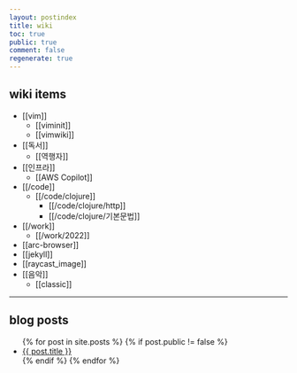 ```yaml
---
layout: postindex
title: wiki
toc: true
public: true
comment: false
regenerate: true
---
```


## wiki items

- [[vim]]
  - [[viminit]]
  - [[vimwiki]]
- [[독서]]
  - [[역행자]]
- [[인프라]]
  - [[AWS Copilot]]
- [[/code]]
  - [[/code/clojure]]
    - [[/code/clojure/http]]
    - [[/code/clojure/기본문법]]
- [[/work]]
  - [[/work/2022]]
- [[arc-browser]]
- [[jekyll]]
- [[raycast_image]]
- [[음악]]
  - [[classic]]

---

## blog posts

<div>
    <ul>
{% for post in site.posts %}
    {% if post.public != false %}
        <li>
            <a class="post-link" href="{{ post.url | prepend: site.baseurl }}">
                {{ post.title }}
            </a>
        </li>
    {% endif %}
{% endfor %}
    </ul>
</div>
